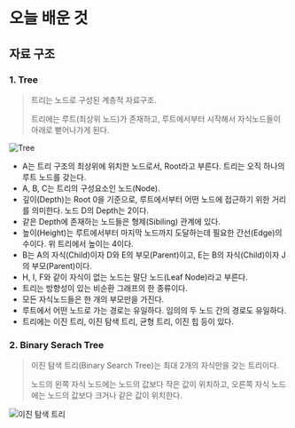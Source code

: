 # 오늘 배운 것

## 자료 구조

### 1. Tree

> 트리는 노드로 구성된 계층적 자료구조.
>
> 트리에는 루트(최상위 노드)가 존재하고, 루트에서부터 시작해서 자식노드들이 아래로 뻗어나가게 된다.

![Tree](https://s3.ap-northeast-2.amazonaws.com/learn.codestate.com/sos/Data+Structure/Advanced%20Data%20Structures/Untitled%204.png)

+ A는 트리 구조의 최상위에 위치한 노드로서, Root라고 부른다. 트리는 오직 하나의 루트 노드를 갖는다.
+ A, B, C는 트리의 구성요소인 노드(Node).
+ 깊이(Depth)는 Root 0을 기준으로, 루트에서부터 어떤 노드에 접근하기 위한 거리를 의미한다. 노드 D의 Depth는 2이다. 
+ 같은 Depth에 존재하는 노드들은 형제(Sibiling) 관계에 있다.
+ 높이(Height)는 루트에서부터 마지막 노드까지 도달하는데 필요한 간선(Edge)의 수이다. 위 트리에서 높이는 4이다.
+ B는 A의 자식(Child)이자 D와 E의 부모(Parent)이고, E는 B의 자식(Child)이자 J의 부모(Parent)이다.
+ H, I, F와 같이 자식이 없는 노드는 말단 노드(Leaf Node)라고 부른다.
+ 트리는 방향성이 있는 비순환 그래프의 한 종류이다.
+ 모든 자식노드들은 한 개의 부모만을 가진다.
+ 루트에서 어떤 노드로 가는 경로는 유일하다. 임의의 두 노드 간의 경로도 유일하다.
+ 트리에는 이진 트리, 이진 탐색 트리, 균형 트리, 이진 힙 등이 있다.

### 2. Binary Serach Tree

> 이진 탐색 트리(Binary Search Tree)는 최대 2개의 자식만을 갖는 트리이다.
>
> 노드의 왼쪽 자식 노드에는 노드의 값보다 작은 값이 위치하고, 오른쪽 자식 노드에는 노드의 값보다 크거나 같은 값이 위치한다.

![이진 탐색 트리](http://i.imgur.com/eDw57vR.png)
